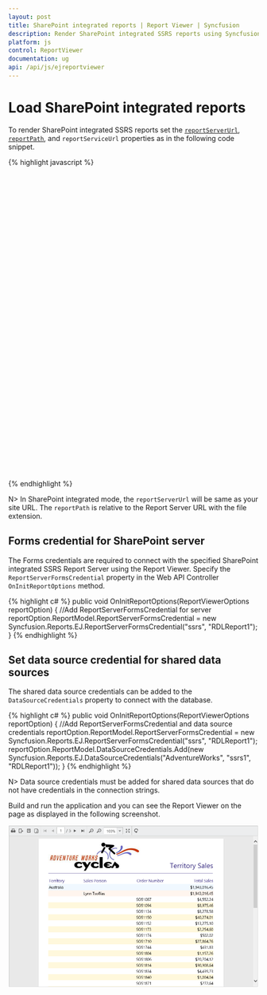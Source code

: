 ```yaml
---
layout: post
title: SharePoint integrated reports | Report Viewer | Syncfusion
description: Render SharePoint integrated SSRS reports using Syncfusion JavaScript Report Viewer.
platform: js
control: ReportViewer
documentation: ug
api: /api/js/ejreportviewer
---
```


# Load SharePoint integrated reports

To render SharePoint integrated SSRS reports set the [`reportServerUrl`](../api/ejreportviewer#members:reportserverurl), [`reportPath`](../api/ejreportviewer#members:reportpath), and  `reportServiceUrl` properties as in the following code snippet.

{% highlight javascript %}
    <div style="height: 100%; width: 100%;">
        <div style="height: 600px; width: 950px; min-height: 400px;" id="viewer"></div>
        <script type="text/javascript">
            $(function () {
                $("#viewer").ejReportViewer({
                    reportServiceUrl: "/api/ReportApi",
                    reportPath: "http://mvc.syncfusion.com/dev_report/SSRSSamples/Territory Sales.rdl",
                    reportServerUrl: "http://mvc.syncfusion.com/dev_report/reportserver"
                });
            });
        </script>
    </div>

{% endhighlight %}

N> In SharePoint integrated mode, the `reportServerUrl` will be same as your site URL. The `reportPath` is relative to the Report Server URL with the file extension.

## Forms credential for SharePoint server
The Forms credentials are required to connect with the specified SharePoint integrated SSRS Report Server using the Report Viewer. Specify the `ReportServerFormsCredential` property in the Web API Controller `OnInitReportOptions` method.

{% highlight c# %}
public void OnInitReportOptions(ReportViewerOptions reportOption)
{
    //Add ReportServerFormsCredential for server
    reportOption.ReportModel.ReportServerFormsCredential = new Syncfusion.Reports.EJ.ReportServerFormsCredential("ssrs", "RDLReport1");
}
{% endhighlight %}


## Set data source credential for shared data sources

The shared data source credentials can be added to the `DataSourceCredentials` property to connect with the database.

{% highlight c# %}
public void OnInitReportOptions(ReportViewerOptions reportOption)
{
    //Add ReportServerFormsCredential and data source credentials
    reportOption.ReportModel.ReportServerFormsCredential = new Syncfusion.Reports.EJ.ReportServerFormsCredential("ssrs", "RDLReport1");
    reportOption.ReportModel.DataSourceCredentials.Add(new Syncfusion.Reports.EJ.DataSourceCredentials("AdventureWorks", "ssrs1", "RDLReport1"));
}
{% endhighlight %}

N> Data source credentials must be added for shared data sources that do not have credentials in the connection strings.

Build and run the application and you can see the Report Viewer on the page as displayed in the following screenshot.

![SharePoint integrated SSRS report preview in Report Viewer](images/getting-started/territory-sales-report.png)